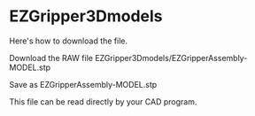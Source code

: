 # EZGripper3Dmodels


Here's how to download the file.

Download the RAW file EZGripper3Dmodels/EZGripperAssembly-MODEL.stp

Save as EZGripperAssembly-MODEL.stp

This file can be read directly by your CAD program.

